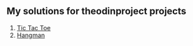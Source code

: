## My solutions for theodinproject projects
1) [Tic Tac Toe](https://github.com/zak00aria/theodinproject_solutions/tree/tic_tac_toe)
1) [Hangman](https://github.com/zak00aria/theodinproject_solutions/tree/hangman)
